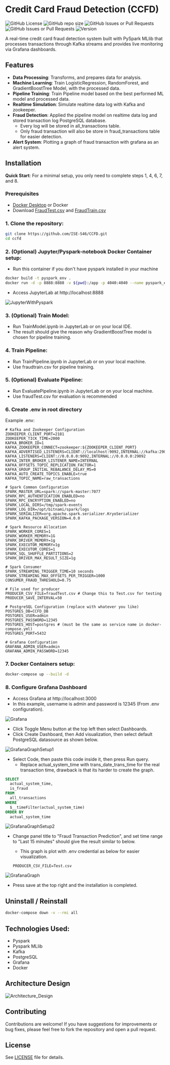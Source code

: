 # Credit Card Fraud Detection (CCFD)

![GitHub License](https://img.shields.io/github/license/ISE-S46/CCFD?cacheSeconds=60)
![GitHub repo size](https://img.shields.io/github/repo-size/ISE-S46/CCFD?cacheSeconds=60)
![GitHub Issues or Pull Requests](https://img.shields.io/github/issues/ISE-S46/CCFD?cacheSeconds=60)
![GitHub Issues or Pull Requests](https://img.shields.io/github/issues-pr/ISE-S46/CCFD?cacheSeconds=60)
![Version](https://img.shields.io/badge/version-2.0-blue)

A real-time credit card fraud detection system built with PySpark MLlib that processes transactions through Kafka streams and provides live monitoring via Grafana dashboards.


## Features
- **Data Processing**: Transforms, and prepares data for analysis.
- **Machine Learning**: Train LogisticRegression, RandomForest, and GradientBoostTree Model, with the processed data.
- **Pipeline Training**: Train Pipeline model based on the best performed ML model and processed data.
- **Realtime Simulation**: Simulate realtime data log with Kafka and zookeeper.
- **Fraud Detection**: Applied the pipeline model on realtime data log and stored transaction log PostgreSQL database.
    - Every log will be stored in all_transactions table.
    - Only fraud transaction will also be store in fraud_transactions table for easier detection.
- **Alert System**: Plotting a graph of fraud transaction with grafana as an alert system.

## Installation

**Quick Start**: For a minimal setup, you only need to complete steps 1, 4, 6, 7, and 8.

### Prerequisites
- [Docker Desktop](https://www.docker.com/products/docker-desktop/) or Docker
- Download [FraudTest.csv](https://www.kaggle.com/datasets/kartik2112/fraud-detection?resource=download&select=fraudTest.csv) and [FraudTrain.csv](https://www.kaggle.com/datasets/kartik2112/fraud-detection?resource=download&select=fraudTrain.csv)

### 1. Clone the repository:
```bash
git clone https://github.com/ISE-S46/CCFD.git
cd ccfd
```

### 2. (Optional) Jupyter/Pyspark-notebook Docker Container setup:
- Run this container if you don't have pyspark installed in your machine 
```bash
docker build -t pyspark_env .
docker run -d -p 8888:8888 -v ${pwd}:/app -p 4040:4040 --name pyspark_env pyspark_env 
```
- Access JupyterLab at http://localhost:8888 

![JupyterWithPyspark](ReadmeImg/Jupyter.png)

### 3. (Optional) Train Model:
- Run TrainModel.ipynb in JupyterLab or on your local IDE.
- The result should give the reason why GradientBoostTree model is chosen for pipeline training.

### 4. Train Pipeline:
- Run TrainPipeline.ipynb in JupyterLab or on your local machine.
- Use fraudtrain.csv for pipeline training.

### 5. (Optional) Evaluate Pipeline:
- Run EvaluatePipeline.ipynb in JupyterLab or on your local machine.
- Use fraudTest.csv for evaluation is recommended

### 6. Create .env in root directory
Example .env:
```env
# Kafka and Zookeeper Configuration
ZOOKEEPER_CLIENT_PORT=2181
ZOOKEEPER_TICK_TIME=2000
KAFKA_BROKER_ID=1
KAFKA_ZOOKEEPER_CONNECT=zookeeper:${ZOOKEEPER_CLIENT_PORT}
KAFKA_ADVERTISED_LISTENERS=CLIENT://localhost:9092,INTERNAL://kafka:29092
KAFKA_LISTENERS=CLIENT://0.0.0.0:9092,INTERNAL://0.0.0.0:29092
KAFKA_INTER_BROKER_LISTENER_NAME=INTERNAL
KAFKA_OFFSETS_TOPIC_REPLICATION_FACTOR=1
KAFKA_GROUP_INITIAL_REBALANCE_DELAY_MS=0
KAFKA_AUTO_CREATE_TOPICS_ENABLE=true
KAFKA_TOPIC_NAME=raw_transactions

# Spark Common Configuration
SPARK_MASTER_URL=spark://spark-master:7077
SPARK_RPC_AUTHENTICATION_ENABLED=no
SPARK_RPC_ENCRYPTION_ENABLED=no
SPARK_LOCAL_DIRS=/tmp/spark-events
SPARK_LOG_DIR=/opt/bitnami/spark/logs
SPARK_SERIALIZER=org.apache.spark.serializer.KryoSerializer
SPARK_KAFKA_PACKAGE_VERSION=4.0.0

# Spark Resource Allocation
SPARK_WORKER_CORES=1
SPARK_WORKER_MEMORY=1G
SPARK_DRIVER_MEMORY=1g
SPARK_EXECUTOR_MEMORY=1g
SPARK_EXECUTOR_CORES=1
SPARK_SQL_SHUFFLE_PARTITIONS=2
SPARK_DRIVER_MAX_RESULT_SIZE=1g

# Spark Consumer
SPARK_STREAMING_TRIGGER_TIME=10 seconds
SPARK_STREAMING_MAX_OFFSETS_PER_TRIGGER=1000
CONSUMER_FRAUD_THRESHOLD=0.75

# File used for producer
PRODUCER_CSV_FILE=fraudTest.csv # Change this to Test.csv for testing
PRODUCER_SAVE_INTERVAL=50

# PostgreSQL Configuration (replace with whatever you like)
POSTGRES_DB=CCFD_DB
POSTGRES_USER=admin
POSTGRES_PASSWORD=12345
POSTGRES_HOST=postgres # (must be the same as service name in docker-compose.yml)
POSTGRES_PORT=5432

# Grafana Configuration
GRAFANA_ADMIN_USER=admin
GRAFANA_ADMIN_PASSWORD=12345
```

### 7. Docker Containers setup: 
```bash
docker-compose up --build -d
```
### 8. Configure Grafana Dashboard

- Access Grafana at http://localhost:3000
- In this example, username is admin and password is 12345 (From .env configuration).

![Grafana](ReadmeImg/Grafana.png)

- Click Toggle Menu button at the top left then select Dashboards.
- Click Create Dashboard, then Add visualization, then select default PostgreSQL datasource as shown below.

![GrafanaGraphSetup1](ReadmeImg/Graph1.png)

- Select Code, then paste this code inside it, then press Run query.
    - Replace actual_system_time with trans_date_trans_time for the real transaction time, drawback is that its harder to create the graph.
```sql
SELECT
  actual_system_time,
  is_fraud
FROM
  all_transactions
WHERE
  $__timeFilter(actual_system_time)
ORDER BY
  actual_system_time
```

![GrafanaGraphSetup2](ReadmeImg/Graph2.png)

- Change panel title to "Fraud Transaction Prediction", and set time range to "Last 15 minutes" should give the result similar to below.
    - This graph is plot with .env credential as below for easier visualization.

    ```env
    PRODUCER_CSV_FILE=Test.csv
    ```

![GrafanaGraph](ReadmeImg/Graph3.png)

- Press save at the top right and the installation is completed.

## Uninstall / Reinstall
```bash
docker-compose down -v --rmi all
```


## Technologies Used:
- Pyspark
- Pyspark MLlib
- Kafka
- PostgreSQL
- Grafana
- Docker

## Architecture Design

![Architecture_Design](ReadmeImg/ArchitectureDesign.png)

## Contributing

Contributions are welcome! If you have suggestions for improvements or bug fixes, please feel free to fork the repository and open a pull request.

## License

See [LICENSE](LICENSE) file for details.